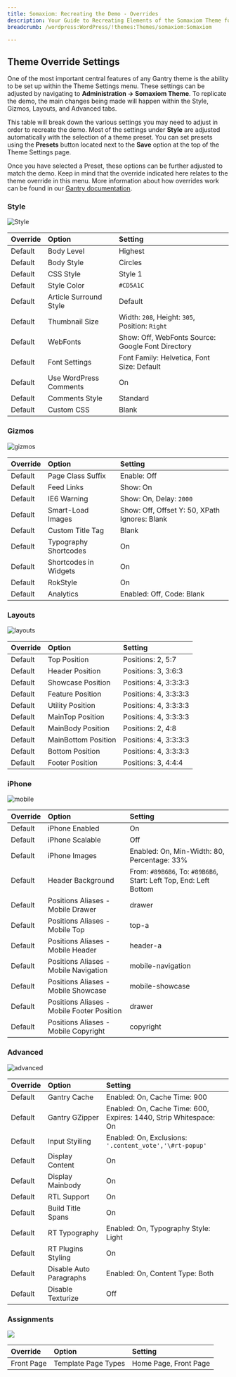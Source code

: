 ```yaml
---
title: Somaxiom: Recreating the Demo - Overrides
description: Your Guide to Recreating Elements of the Somaxiom Theme for WordPress
breadcrumb: /wordpress:WordPress/!themes:Themes/somaxiom:Somaxiom

---
```


Theme Override Settings
-----

One of the most important central features of any Gantry theme is the ability to be set up within the Theme Settings menu. These settings can be adjusted by navigating to **Administration -> Somaxiom Theme**. To replicate the demo, the main changes being made will happen within the Style, Gizmos, Layouts, and Advanced tabs.

This table will break down the various settings you may need to adjust in order to recreate the demo. Most of the settings under **Style** are adjusted automatically with the selection of a theme preset. You can set presets using the **Presets** button located next to the **Save** option at the top of the Theme Settings page.

Once you have selected a Preset, these options can be further adjusted to match the demo. Keep in mind that the override indicated here relates to the theme override in this menu. More information about how overrides work can be found in our [Gantry documentation][override].

### Style

![Style][style]

| Override | Option                 | Setting                                           |
| :------- | :--------------------- | :------------------------------------------------ |
| Default  | Body Level             | Highest                                           |
| Default  | Body Style             | Circles                                           |
| Default  | CSS Style              | Style 1                                           |
| Default  | Style Color            | `#CD5A1C`                                         |
| Default  | Article Surround Style | Default                                           |
| Default  | Thumbnail Size         | Width: `208`, Height: `305`, Position: `Right`    |
| Default  | WebFonts               | Show: Off, WebFonts Source: Google Font Directory |
| Default  | Font Settings          | Font Family: Helvetica, Font Size: Default        |
| Default  | Use WordPress Comments | On                                                |
| Default  | Comments Style         | Standard                                          |
| Default  | Custom CSS             | Blank                                             |

### Gizmos

![gizmos][gizmos]

| Override   | Option                | Setting                                       |
| :--------- | :-------------------- | :-------------------------------------------- |
| Default    | Page Class Suffix     | Enable: Off                                   |
| Default    | Feed Links            | Show: On                                      |
| Default    | IE6 Warning           | Show: On, Delay: `2000`                       |
| Default    | Smart-Load Images     | Show: Off, Offset Y: 50, XPath Ignores: Blank |
| Default    | Custom Title Tag      | Blank                                         |
| Default    | Typography Shortcodes | On                                            |
| Default    | Shortcodes in Widgets | On                                            |
| Default    | RokStyle              | On                                            |
| Default    | Analytics             | Enabled: Off, Code: Blank                     |

### Layouts

![layouts][layouts]

| Override | Option               | Setting               |
| :------- | :------------------- | :-------------------- |
| Default  | Top Position         | Positions: 2, 5:7     |
| Default  | Header Position      | Positions: 3, 3:6:3   |
| Default  | Showcase Position    | Positions: 4, 3:3:3:3 |
| Default  | Feature Position     | Positions: 4, 3:3:3:3 |
| Default  | Utility Position     | Positions: 4, 3:3:3:3 |
| Default  | MainTop Position     | Positions: 4, 3:3:3:3 |
| Default  | MainBody Position    | Positions: 2, 4:8     |
| Default  | MainBottom Position  | Positions: 4, 3:3:3:3 |
| Default  | Bottom Position      | Positions: 4, 3:3:3:3 |
| Default  | Footer Position      | Positions: 3, 4:4:4   |

### iPhone

![mobile][mobile]

| Override    | Option                                     | Setting                                                           |
| :---------- | :----------                                | :----------                                                       |
| Default     | iPhone Enabled                             | On                                                                |
| Default     | iPhone Scalable                            | Off                                                               |
| Default     | iPhone Images                              | Enabled: On, Min-Width: 80, Percentage: 33%                       |
| Default     | Header Background                          | From: `#89B6B6`, To: `#89B6B6`, Start: Left Top, End: Left Bottom |
| Default     | Positions Aliases - Mobile Drawer          | drawer                                                            |
| Default     | Positions Aliases - Mobile Top             | top-a                                                             |
| Default     | Positions Aliases - Mobile Header          | header-a                                                          |
| Default     | Positions Aliases - Mobile Navigation      | mobile-navigation                                                 |
| Default     | Positions Aliases - Mobile Showcase        | mobile-showcase                                                   |
| Default     | Positions Aliases - Mobile Footer Position | drawer                                                            |
| Default     | Positions Aliases - Mobile Copyright       | copyright                                                         |

### Advanced

![advanced][advanced]

| Override   | Option                  | Setting                                                           |  
| :--------- | :---------------------- | :---------------------------------------------------------------- |  
| Default    | Gantry Cache            | Enabled: On, Cache Time: 900                                      |  
| Default    | Gantry GZipper          | Enabled: On, Cache Time: 600, Expires: 1440, Strip Whitespace: On |  
| Default    | Input Styiling          | Enabled: On, Exclusions: `'.content_vote','\#rt-popup'`           |  
| Default    | Display Content         | On                                                                |  
| Default    | Display Mainbody        | On                                                                |  
| Default    | RTL Support             | On                                                                |  
| Default    | Build Title Spans       | On                                                                |  
| Default    | RT Typography           | Enabled: On, Typography Style: Light                              |  
| Default    | RT Plugins Styling      | On                                                                |  
| Default    | Disable Auto Paragraphs | Enabled: On, Content Type: Both                                   |  
| Default    | Disable Texturize       | Off                                                               |  

### Assignments

![][assignments]

| Override    | Option              | Setting               |
| :---------- | :----------         | :----------           |
| Front Page  | Template Page Types | Home Page, Front Page |

[override]: http://gantry-framework.org/documentation/wordpress/configure/
[style]: assets/setstyle.jpeg
[assignments]: assets/setassignments.jpg
[advanced]: assets/setadvanced.jpeg
[mobile]: assets/setmobile.jpeg
[layouts]: assets/setlayouts.jpeg
[gizmos]: assets/setgizmos.jpeg
